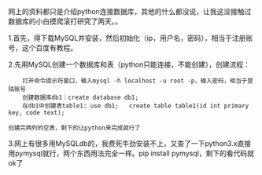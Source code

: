 网上的资料都只是介绍python连接数据库，其他的什么都没说，让我这没接触过数据库的小白摸爬滚打研究了两天。。

1.首先，得下载MySQL并安装，然后初始化（ip，用户名，密码），相当于注册账号，这个百度有教程。

2.先用MySQL创建一个数据库和表（python只能连接，不能创建），创建流程：

        打开命令提示符窗口，输入mysql -h localhost -u root -p，输入密码，相当于登陆账号
        创建数据库db1：create database db1;
        在db1中创建表table1: use db1;   create table table1(id int primary key, code text);

    创建完两列的空表，剩下的让python来完成就行了

3.网上有很多用MySQLdb的，我费死牛劲安装不上，又查了一下python3.x直接用pymysql就行，两个东西用法完全一样。pip install pymysql，剩下的看代码就ok了